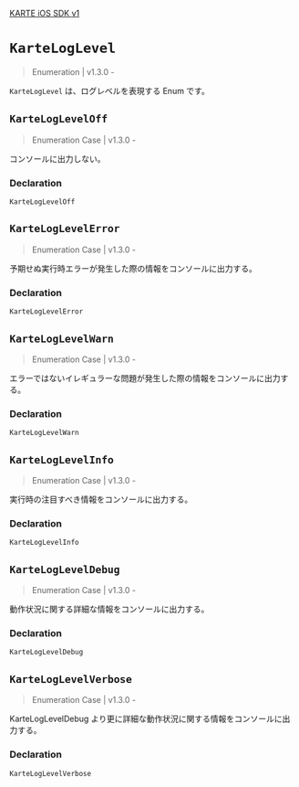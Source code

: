 [KARTE iOS SDK v1](index)

# `KarteLogLevel`

> Enumeration | v1.3.0 -

`KarteLogLevel` は、ログレベルを表現する Enum です。

## `KarteLogLevelOff`

> Enumeration Case | v1.3.0 -

コンソールに出力しない。

### Declaration

```objc
KarteLogLevelOff
```

## `KarteLogLevelError`

> Enumeration Case | v1.3.0 -

予期せぬ実行時エラーが発生した際の情報をコンソールに出力する。

### Declaration

```objc
KarteLogLevelError
```

## `KarteLogLevelWarn`

> Enumeration Case | v1.3.0 -

エラーではないイレギュラーな問題が発生した際の情報をコンソールに出力する。

### Declaration

```objc
KarteLogLevelWarn
```

## `KarteLogLevelInfo`

> Enumeration Case | v1.3.0 -

実行時の注目すべき情報をコンソールに出力する。

### Declaration

```objc
KarteLogLevelInfo
```

## `KarteLogLevelDebug`

> Enumeration Case | v1.3.0 -

動作状況に関する詳細な情報をコンソールに出力する。

### Declaration

```objc
KarteLogLevelDebug
```

## `KarteLogLevelVerbose`

> Enumeration Case | v1.3.0 -

KarteLogLevelDebug より更に詳細な動作状況に関する情報をコンソールに出力する。

### Declaration

```objc
KarteLogLevelVerbose
```

